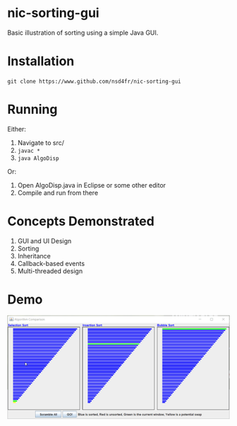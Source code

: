 # nic-sorting-gui
Basic illustration of sorting using a simple Java GUI. 

# Installation

`git clone https://www.github.com/nsd4fr/nic-sorting-gui`

# Running

Either:
1. Navigate to src/
2. `javac *`
3. `java AlgoDisp`

Or:
1. Open AlgoDisp.java in Eclipse or some other editor
2. Compile and run from there

# Concepts Demonstrated
1. GUI and UI Design
2. Sorting
3. Inheritance
4. Callback-based events
5. Multi-threaded design

# Demo

![Gif of resulting GUI](img/SortingViz.gif)